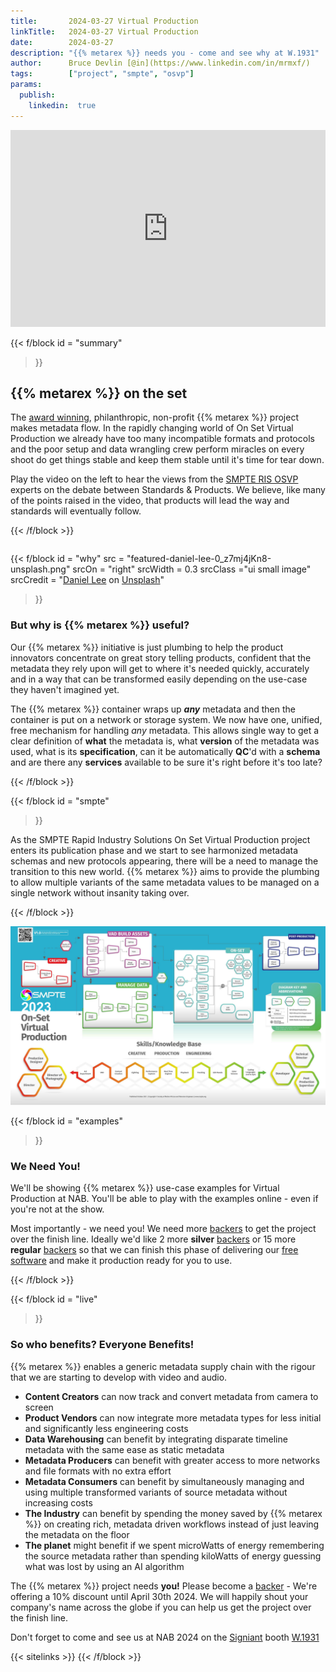 ```yaml
---
title:       2024-03-27 Virtual Production
linkTitle:   2024-03-27 Virtual Production
date:        2024-03-27
description: "{{% metarex %}} needs you - come and see why at W.1931"
author:      Bruce Devlin [@in](https://www.linkedin.com/in/mrmxf/)
tags:        ["project", "smpte", "osvp"]
params:
  publish:
    linkedin:  true
---
```


<div class="ui grid">
<div class="ui eight wide column">
<iframe width="100%" height="315"
 src="https://www.youtube.com/embed/r9Da_f612YY?si=cWD_sERLjZHI9Wxo&amp;start=381"
 title="NAB 2023 OSVP" frameborder="0" allow="accelerometer; autoplay; clipboard-write; encrypted-media; gyroscope; picture-in-picture; web-share"
 referrerpolicy="strict-origin-when-cross-origin" allowfullscreen></iframe>
</div>
<div class="ui eight wide column">

{{< f/block
  id    = "summary"
>}}
<!-- markdownlint-disable MD025 -->

## {{% metarex %}} on the set

The [award winning][0], philanthropic, non-profit {{%  metarex %}} project
makes metadata flow. In the rapidly changing world of On Set Virtual Production
we already have too many incompatible formats and protocols and the poor
setup and data wrangling crew perform miracles on every shoot do get things
stable and keep them stable until it's time for tear down.

Play the video on the left to hear the views from the [SMPTE RIS OSVP][1]
experts on the debate between Standards & Products. We believe, like many
of the points raised in the video, that products will lead the way and standards
will eventually follow.

[0]: /blog/2024/03/06/2024-03-06-rnf-wins-best-accelerator/
[1]: https://www.smpte.org/rapid-industry-solutions/on-set-virtual-production

{{< /f/block >}}

</div>
</div>

{{< f/block
  id    = "why"
  src   = "featured-daniel-lee-0_z7mj4jKn8-unsplash.png"
  srcOn = "right"
  srcWidth = 0.3
  srcClass ="ui small image"
  srcCredit = "[Daniel Lee](https://unsplash.com/crtvdan) on [Unsplash](https://unsplash.com/photos/a-man-in-a-black-shirt-holding-a-camera-0_z7mj4jKn8?utm_content=creditCopyText&utm_medium=referral&utm_source=unsplash)"
>}}

### But why is {{% metarex %}} useful?

Our {{% metarex %}} initiative is just plumbing to help the product innovators
concentrate on great story telling products, confident that the metadata they
rely upon will get to where it's needed quickly, accurately and in a way that
can be transformed easily depending on the use-case they haven't imagined yet.

The {{% metarex %}} container wraps up _**any**_  metadata and then the
container is put on a network or storage system. We now have one, unified, free
mechanism for handling _any_ metadata. This allows single way to get a clear
definition of **what** the metadata is, what **version** of the metadata was
used, what is its **specification**, can it be automatically **QC**'d with a
**schema** and are there any **services** available to be sure it's right
before it's too late?

{{< /f/block >}}

{{< f/block
  id    = "smpte"
>}}

As the SMPTE Rapid Industry Solutions On Set Virtual Production project enters
its publication phase and we start to see harmonized metadata schemas and new
protocols appearing, there will be a need to manage the transition to this new
world. {{% metarex %}} aims to provide the plumbing to allow multiple variants
of the same metadata values to be managed on a single network without insanity
taking over.

{{< /f/block >}}

<div class="ui container segment">
  <a href="https://www.smpte.org/rapid-industry-solutions/on-set-virtual-production" _target="blank">
    <img class="ui fluid image" src= "ris-2023-roadmap.svg">
  </a>
</div>

{{< f/block
  id    = "examples"
>}}

### We Need You!

We'll be showing {{% metarex %}} use-case examples for Virtual Production at
NAB. You'll be able to play with the examples online - even if you're not at
the show.

Most importantly - we need you! We need more [backers][b] to get the project
over the finish line. Ideally we'd like 2 more **<span class="ui violet
text">silver</span>** [backers][b] or 15 more **<span class="ui brown
text">regular</span>** [backers][b] so that we can finish this phase of
delivering our [free software][f] and make it production ready for you to use.

[f]: https://github.com/metarex-media
[b]: /backers/

{{< /f/block >}}

{{< f/block
  id    = "live"
>}}

### So who benefits? <span class="ui red text">Everyone Benefits!</span>

{{% metarex %}} enables a generic metadata supply chain with the rigour that we
are starting to develop with video and audio.

* **Content Creators** can now track and convert metadata from camera to screen
* **Product Vendors** can now integrate more metadata types for less initial
  and significantly less engineering costs
* **Data Warehousing** can benefit by integrating disparate timeline metadata
  with the same ease as static metadata
* **Metadata Producers** can benefit with greater access to more networks and
  file formats with no extra effort
* **Metadata Consumers** can benefit by simultaneously managing and using
  multiple transformed variants of source metadata without increasing costs
* **The Industry** can benefit by spending the money saved by {{% metarex %}}
  on creating rich, metadata driven workflows instead of just leaving the
  metadata on the floor
* **The planet** might benefit if we spent microWatts of energy remembering the
  source metadata rather than spending kiloWatts of energy guessing what was
  lost by using an AI algorithm

The {{% metarex %}} project needs **you!** Please become a [backer][b] - We're
offering a 10% discount until April 30th 2024. We will happily shout your
company's name across the globe if you can help us get the project over the
finish line.

Don't forget to come and see us at NAB 2024 on the [Signiant][s] booth
[W.1931][n]

[b]: /backers/
[s]: https://signiant.com/
[n]: https://nab24.mapyourshow.com/8_0/floorplan/?hallID=W&selectedBooth=W1931
[b]: /backers/

{{< sitelinks >}}
{{< /f/block >}}
